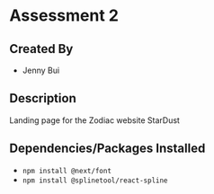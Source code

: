 # Assessment 2

## Created By

- Jenny Bui

## Description

Landing page for the Zodiac website StarDust

## Dependencies/Packages Installed

- `npm install @next/font`
- `npm install @splinetool/react-spline`